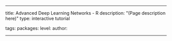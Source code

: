 ---

title: Advanced Deep Learning Networks - R
description: "(Page description here)"
type: interactive tutorial

tags: 
packages: 
level: 
author: 

---